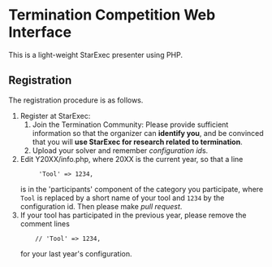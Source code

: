 # Termination Competition Web Interface
This is a light-weight StarExec presenter using PHP.

## Registration

The registration procedure is as follows.
1. Register at StarExec:
   1. Join the Termination Community:
      Please provide sufficient information so that the organizer can **identify you**,
      and be convinced that you will **use StarExec for research related to termination**.
   1. Upload your solver and remember *configuration id*s.
1. Edit Y20XX/info.php, where 20XX is the current year, so that a line
   ```
        'Tool' => 1234,
   ```
   is in the 'participants' component of the category you participate,
   where `Tool` is replaced by a short name of your tool and `1234` by the configuration id. Then please make *pull request*.
1. If your tool has participated in the previous year, please remove the comment lines
   ```
       // 'Tool' => 1234,
   ```
   for your last year's configuration.
